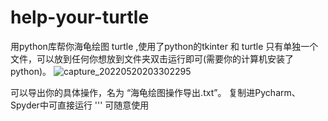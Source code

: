 # help-your-turtle
用python库帮你海龟绘图 turtle ,使用了python的tkinter 和 turtle 
只有单独一个文件，可以放到任何你想放到文件夹双击运行即可(需要你的计算机安装了python)。
![capture_20220520203302295](https://user-images.githubusercontent.com/99422473/169529092-00968933-8919-4110-8e4f-6fa6c62efae0.jpeg)

可以导出你的具体操作，名为 “海龟绘图操作导出.txt”。
复制进Pycharm、Spyder中可直接运行
'''
可随意使用
